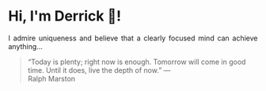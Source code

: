 # Hi, I'm Derrick 👋!
<p align="justify">I admire uniqueness and believe that a clearly focused mind can achieve anything...</p> 
<!-- #quote-start -->
<blockquote>&ldquo;Today is plenty; right now is enough. Tomorrow will come in good time. Until it does, live the depth of now.&rdquo; &mdash; <footer>Ralph Marston</footer></blockquote>
<!-- #quote-end -->
